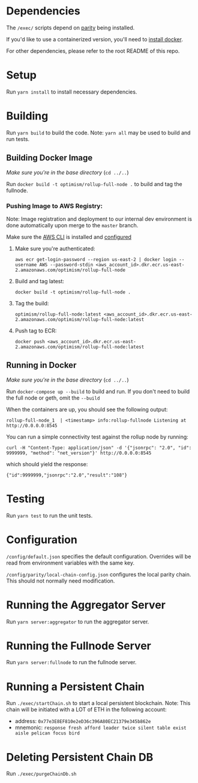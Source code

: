 # Dependencies
The `/exec/` scripts depend on [parity](https://github.com/paritytech/parity-ethereum/releases/tag/v2.5.13) being installed.

If you'd like to use a containerized version, you'll need to [install docker](https://docs.docker.com/install/).

For other dependencies, please refer to the root README of this repo.

# Setup
Run `yarn install` to install necessary dependencies.

# Building
Run `yarn build` to build the code. Note: `yarn all` may be used to build and run tests.

## Building Docker Image
_Make sure you're in the base directory_ (`cd ../..`)

Run `docker build -t optimism/rollup-full-node .` to build and tag the fullnode.

### Pushing Image to AWS Registry:
Note: Image registration and deployment to our internal dev environment is done automatically upon merge to the `master` branch.

Make sure the [AWS CLI](https://docs.aws.amazon.com/cli/latest/userguide/cli-chap-install.html) is installed and [configured](https://docs.aws.amazon.com/cli/latest/userguide/cli-chap-configure.html#cli-quick-configuration)

1. Make sure you're authenticated: 
    ```
    aws ecr get-login-password --region us-east-2 | docker login --username AWS --password-stdin <aws_account_id>.dkr.ecr.us-east-2.amazonaws.com/optimism/rollup-full-node
    ```
2. Build and tag latest: 
    ```
    docker build -t optimism/rollup-full-node .
    ```
3. Tag the build: 
    ```
    optimism/rollup-full-node:latest <aws_account_id>.dkr.ecr.us-east-2.amazonaws.com/optimism/rollup-full-node:latest
    ```
4. Push tag to ECR:
    ```
    docker push <aws_account_id>.dkr.ecr.us-east-2.amazonaws.com/optimism/rollup-full-node:latest
    ``` 

## Running in Docker
_Make sure you're in the base directory_ (`cd ../..`)

Run `docker-compose up --build` to build and run. If you don't need to build the full node or geth, omit the `--build`

When the containers are up, you should see the following output:
```
rollup-full-node_1  | <timestamp> info:rollup-fullnode Listening at http://0.0.0.0:8545
```

You can run a simple connectivity test against the rollup node by running:
```
curl -H "Content-Type: application/json" -d '{"jsonrpc": "2.0", "id": 9999999, "method": "net_version"}' http://0.0.0.0:8545
```
which should yield the response:
```
{"id":9999999,"jsonrpc":"2.0","result":"108"}
```

# Testing
Run `yarn test` to run the unit tests.

# Configuration
`/config/default.json` specifies the default configuration. Overrides will be read from environment variables with the same key.

`/config/parity/local-chain-config.json` configures the local parity chain. This should not normally need modification.

# Running the Aggregator Server
Run `yarn server:aggregator` to run the aggregator server.

# Running the Fullnode Server
Run `yarn server:fullnode` to run the fullnode server.

# Running a Persistent Chain
Run `./exec/startChain.sh` to start a local persistent blockchain.
Note: This chain will be initiated with a LOT of ETH in the following account:
* address: `0x77e3E8EF810e2eD36c396A80EC21379e345b862e`
* mnemonic: `response fresh afford leader twice silent table exist aisle pelican focus bird`

# Deleting Persistent Chain DB
Run `./exec/purgeChainDb.sh`

